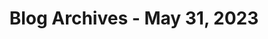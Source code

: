 ---
layout: category
title: "Blog Archives - May 31, 2023" 
category: "year-2023"
lang: en
permalink: '/category/2023/05/31/'
pagination:
    enabled: true
    category: ["year-2023", "month-05", "day-31"]
    permalink: /page/:num/
---